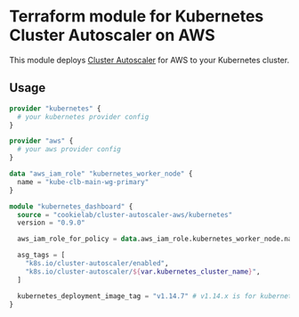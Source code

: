 # Terraform module for Kubernetes Cluster Autoscaler on AWS

This module deploys [Cluster Autoscaler](https://github.com/kubernetes/autoscaler/tree/master/cluster-autoscaler) for AWS to your Kubernetes cluster.

## Usage

```terraform
provider "kubernetes" {
  # your kubernetes provider config
}

provider "aws" {
  # your aws provider config
}

data "aws_iam_role" "kubernetes_worker_node" {
  name = "kube-clb-main-wg-primary"
}

module "kubernetes_dashboard" {
  source = "cookielab/cluster-autoscaler-aws/kubernetes"
  version = "0.9.0"

  aws_iam_role_for_policy = data.aws_iam_role.kubernetes_worker_node.name

  asg_tags = [
    "k8s.io/cluster-autoscaler/enabled",
    "k8s.io/cluster-autoscaler/${var.kubernetes_cluster_name}",
  ]

  kubernetes_deployment_image_tag = "v1.14.7" # v1.14.x is for kubernetes 1.14.x
}
```
